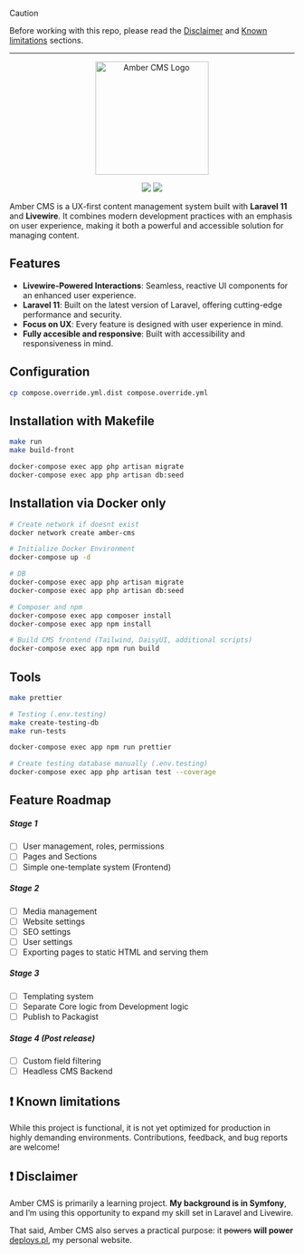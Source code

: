 > [!CAUTION]
> Before working with this repo, please read the [Disclaimer](#-disclaimer) and [Known limitations](#-known-limitations) sections.

---

<p align="center"><a href="https://deploys.pl" target="_blank">
    <img src="https://i.ibb.co/72VzznX/amber.png" width="200" alt="Amber CMS Logo">
</a></p>

<p align="center">
<img src="https://img.shields.io/badge/status-active-darkforestgreen">
<a href="https://github.com/kacpergorec/amber/blob/master/LICENSE"><img src="https://img.shields.io/badge/License-GPL_3.0-blue"></a>
</p>

Amber CMS is a UX-first content management system built with **Laravel 11** and **Livewire**. It combines modern development practices with an emphasis on user experience, making it both a powerful and accessible solution for managing content.

## Features

- **Livewire-Powered Interactions**: Seamless, reactive UI components for an enhanced user experience.
- **Laravel 11**: Built on the latest version of Laravel, offering cutting-edge performance and security.
- **Focus on UX**: Every feature is designed with user experience in mind.
- **Fully accesible and responsive**: Built with accessibility and responsiveness in mind.

## Configuration

```Bash
cp compose.override.yml.dist compose.override.yml
```

## Installation with Makefile

```Bash
make run
make build-front
```

```Bash
docker-compose exec app php artisan migrate
docker-compose exec app php artisan db:seed
```

## Installation via Docker only

```Bash
# Create network if doesnt exist
docker network create amber-cms
```

```Bash
# Initialize Docker Environment
docker-compose up -d

# DB
docker-compose exec app php artisan migrate
docker-compose exec app php artisan db:seed

# Composer and npm
docker-compose exec app composer install
docker-compose exec app npm install

# Build CMS frontend (Tailwind, DaisyUI, additional scripts)
docker-compose exec app npm run build

```

## Tools

```Bash
make prettier

# Testing (.env.testing)
make create-testing-db
make run-tests
```

```Bash
docker-compose exec app npm run prettier

# Create testing database manually (.env.testing)
docker-compose exec app php artisan test --coverage
```

## Feature Roadmap

##### Stage 1

- [ ] User management, roles, permissions
- [ ] Pages and Sections
- [ ] Simple one-template system (Frontend)

##### Stage 2

- [ ] Media management
- [ ] Website settings
- [ ] SEO settings
- [ ] User settings
- [ ] Exporting pages to static HTML and serving them

##### Stage 3

- [ ] Templating system
- [ ] Separate Core logic from Development logic
- [ ] Publish to Packagist

##### Stage 4 (Post release)

- [ ] Custom field filtering
- [ ] Headless CMS Backend

## ❗ Known limitations

While this project is functional, it is not yet optimized for production in highly demanding environments. Contributions, feedback, and bug reports are welcome!

## ❗ Disclaimer

Amber CMS is primarily a learning project. **My background is in Symfony**, and I’m using this opportunity to expand my skill set in Laravel and Livewire.

That said, Amber CMS also serves a practical purpose: it ~~powers~~ **will power** [deploys.pl](https://deploys.pl), my personal website.
